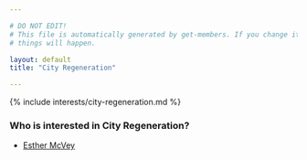 ```yaml
---

# DO NOT EDIT!
# This file is automatically generated by get-members. If you change it, bad
# things will happen.

layout: default
title: "City Regeneration"

---
```


{% include interests/city-regeneration.md %}

### Who is interested in City Regeneration?


* [Esther McVey](members/esther-mcvey.html)
